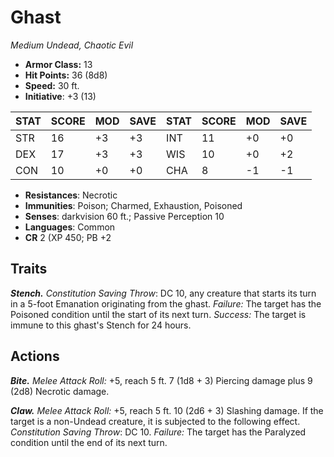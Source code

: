 # Ghast

*Medium Undead, Chaotic Evil*

- **Armor Class:** 13
- **Hit Points:** 36 (8d8)
- **Speed:** 30 ft.
- **Initiative**: +3 (13)

|STAT|SCORE|MOD|SAVE|STAT|SCORE|MOD|SAVE|
| --- | --- | --- | ---- |---| --- | --- | ---- |
| STR | 16 | +3 | +3 | INT | 11 | +0 | +0 |
| DEX | 17 | +3 | +3 | WIS | 10 | +0 | +2 |
| CON | 10 | +0 | +0 | CHA | 8 | -1 | -1 |

- **Resistances**: Necrotic
- **Immunities**: Poison; Charmed, Exhaustion, Poisoned
- **Senses**: darkvision 60 ft.; Passive Perception 10
- **Languages**: Common
- **CR** 2 (XP 450; PB +2

## Traits

***Stench.*** *Constitution Saving Throw*: DC 10, any creature that starts its turn in a 5-foot Emanation originating from the ghast. *Failure:*  The target has the Poisoned condition until the start of its next turn. *Success:*  The target is immune to this ghast's Stench for 24 hours.


## Actions

***Bite.*** *Melee Attack Roll:* +5, reach 5 ft. 7 (1d8 + 3) Piercing damage plus 9 (2d8) Necrotic damage.

***Claw.*** *Melee Attack Roll:* +5, reach 5 ft. 10 (2d6 + 3) Slashing damage. If the target is a non-Undead creature, it is subjected to the following effect. *Constitution Saving Throw*: DC 10. *Failure:*  The target has the Paralyzed condition until the end of its next turn.

